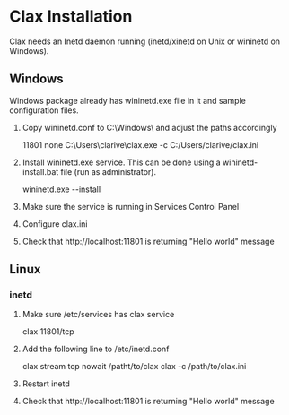 # Clax Installation

Clax needs an Inetd daemon running (inetd/xinetd on Unix or wininetd on Windows).

## Windows

Windows package already has wininetd.exe file in it and sample configuration files.

1. Copy wininetd.conf to C:\Windows\ and adjust the paths accordingly

    11801 none C:\Users\clarive\clax.exe -c C:/Users/clarive/clax.ini

2. Install wininetd.exe service. This can be done using a wininetd-install.bat file (run as administrator).

    wininetd.exe --install

3. Make sure the service is running in Services Control Panel
4. Configure clax.ini
5. Check that http://localhost:11801 is returning "Hello world" message

## Linux

### inetd

1. Make sure /etc/services has clax service

    clax            11801/tcp

2. Add the following line to /etc/inetd.conf

    clax     stream tcp nowait <user> /patht/to/clax clax -c /path/to/clax.ini

3. Restart inetd
4. Check that http://localhost:11801 is returning "Hello world" message
